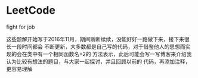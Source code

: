 # LeetCode
fight for job

  这些题解开始写于2016年11月，期间断断续续，没能好好一路做下来，接下来很长一段时间都会
不断更新，大多数都是自己写的代码，对于借鉴他人的思想而实现的会在类中有一个相同函数名+2的
方法表示，此后可能会写一写博客来介绍我认为比较有想法的题目，与大家一起探讨，并且回顾以前的
代码，再添加注释，更容易理解
